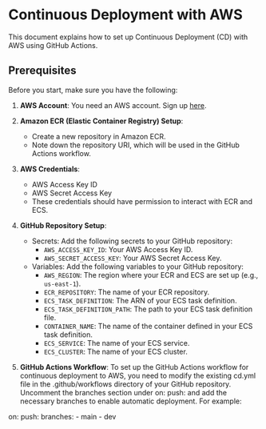 # Continuous Deployment with AWS

This document explains how to set up Continuous Deployment (CD) with AWS using GitHub Actions.

## Prerequisites

Before you start, make sure you have the following:

1. **AWS Account**: You need an AWS account. Sign up [here](https://aws.amazon.com/).

2. **Amazon ECR (Elastic Container Registry) Setup**: 
   - Create a new repository in Amazon ECR.
   - Note down the repository URI, which will be used in the GitHub Actions workflow.

3. **AWS Credentials**: 
   - AWS Access Key ID
   - AWS Secret Access Key
   - These credentials should have permission to interact with ECR and ECS.

4. **GitHub Repository Setup**:
   - Secrets: Add the following secrets to your GitHub repository:
     - `AWS_ACCESS_KEY_ID`: Your AWS Access Key ID.
     - `AWS_SECRET_ACCESS_KEY`: Your AWS Secret Access Key.
   - Variables: Add the following variables to your GitHub repository:
     - `AWS_REGION`: The region where your ECR and ECS are set up (e.g., `us-east-1`).
     - `ECR_REPOSITORY`: The name of your ECR repository.
     - `ECS_TASK_DEFINITION`: The ARN of your ECS task definition.
     - `ECS_TASK_DEFINITION_PATH`: The path to your ECS task definition file.
     - `CONTAINER_NAME`: The name of the container defined in your ECS task definition.
     - `ECS_SERVICE`: The name of your ECS service.
     - `ECS_CLUSTER`: The name of your ECS cluster.

5. **GitHub Actions Workflow**:
To set up the GitHub Actions workflow for continuous deployment to AWS, you need to modify the existing cd.yml file in the .github/workflows directory of your GitHub repository.
Uncomment the branches section under on: push: and add the necessary branches to enable automatic deployment. For example:

on:
  push:
    branches:
      - main
      - dev
